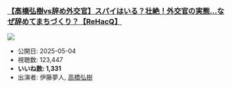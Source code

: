 ### [【高橋弘樹vs辞め外交官】スパイはいる？壮絶！外交官の実態…なぜ辞めてまちづくり？【ReHacQ】](https://www.youtube.com/watch?v=DXPDjSdAfWs)
[![](https://img.youtube.com/vi/DXPDjSdAfWs/hqdefault.jpg)](https://www.youtube.com/watch?v=DXPDjSdAfWs)
-   公開日: 2025-05-04
-   視聴数: 123,447
-   **いいね数: 1,331**
-   出演者: 伊藤夢人, [高橋弘樹](/rehacq_fan/people/高橋弘樹 "wikilink")
